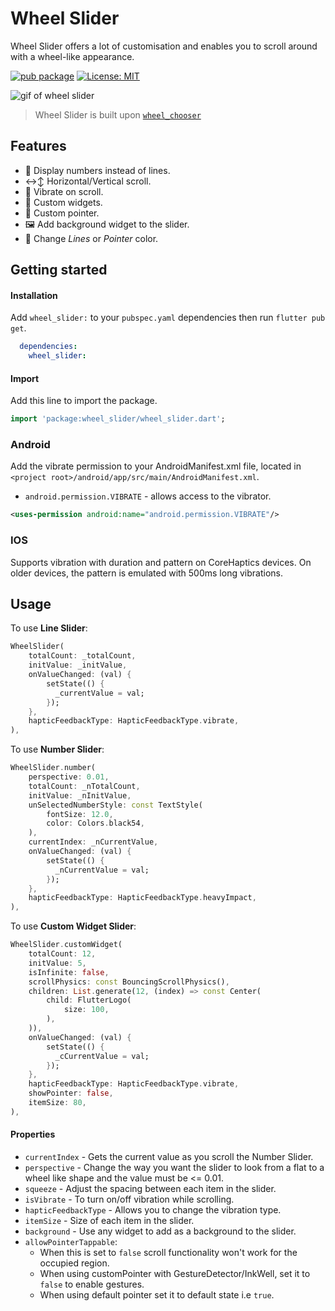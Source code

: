 # Wheel Slider

Wheel Slider offers a lot of customisation and enables you to scroll around with a wheel-like appearance.

[![pub package](https://img.shields.io/pub/v/wheel_slider)](https://pub.dev/packages/wheel_slider) [![License: MIT](https://img.shields.io/badge/License-MIT-green.svg)](https://choosealicense.com/licenses/mit/)

![gif of wheel slider](https://media.giphy.com/media/2NHFjGDJ9AZsQL02SD/giphy.gif)

> Wheel Slider is built upon [`wheel_chooser`](https://pub.dev/packages/wheel_chooser)

## Features

* 🔢 Display numbers instead of lines.
* ↔↕ Horizontal/Vertical scroll.
* 📳 Vibrate on scroll.
* 🔧 Custom widgets.
* 🔧 Custom pointer.
* 🖼️ Add background widget to the slider.
* 🎨 Change _Lines_ or _Pointer_ color.

## Getting started

#### Installation

Add `wheel_slider:` to your `pubspec.yaml` dependencies then run `flutter pub get`.

```yaml
  dependencies:
    wheel_slider:
```
#### Import
Add this line to import the package.

```dart 
import 'package:wheel_slider/wheel_slider.dart';
```

### Android

Add the vibrate permission to your AndroidManifest.xml file, located in `<project root>/android/app/src/main/AndroidManifest.xml`.

* `android.permission.VIBRATE` - allows access to the vibrator.

```xml
<uses-permission android:name="android.permission.VIBRATE"/>
```

### IOS

Supports vibration with duration and pattern on CoreHaptics devices. On older devices, the pattern is emulated with 500ms long vibrations.

## Usage

To use __Line Slider__:

```dart
WheelSlider(
    totalCount: _totalCount,
    initValue: _initValue,
    onValueChanged: (val) {
        setState(() {
          _currentValue = val;
        });
    },
    hapticFeedbackType: HapticFeedbackType.vibrate,
),
```

To use __Number Slider__:

```dart
WheelSlider.number(
    perspective: 0.01,
    totalCount: _nTotalCount,
    initValue: _nInitValue,
    unSelectedNumberStyle: const TextStyle(
        fontSize: 12.0,
        color: Colors.black54,
    ),
    currentIndex: _nCurrentValue,
    onValueChanged: (val) {
        setState(() {
          _nCurrentValue = val;
        });
    },
    hapticFeedbackType: HapticFeedbackType.heavyImpact,
),
```

To use __Custom Widget Slider__:

```dart
WheelSlider.customWidget(
    totalCount: 12,
    initValue: 5,
    isInfinite: false,
    scrollPhysics: const BouncingScrollPhysics(),
    children: List.generate(12, (index) => const Center(
        child: FlutterLogo(
            size: 100,
        ),
    )),
    onValueChanged: (val) {
        setState(() {
          _cCurrentValue = val;
        });
    },
    hapticFeedbackType: HapticFeedbackType.vibrate,
    showPointer: false,
    itemSize: 80,
),
```

#### Properties

* `currentIndex` - Gets the current value as you scroll the Number Slider.
* `perspective` - Change the way you want the slider to look from a flat to a wheel like shape and the value must be <= 0.01.
* `squeeze` - Adjust the spacing between each item in the slider.
* `isVibrate` - To turn on/off vibration while scrolling.
* `hapticFeedbackType` - Allows you to change the vibration type.
* `itemSize` - Size of each item in the slider.
* `background` - Use any widget to add as a background to the slider.
* `allowPointerTappable`:
  * When this is set to `false` scroll functionality won't work for the occupied region.
  * When using customPointer with GestureDetector/InkWell, set it to `false` to enable gestures.
  * When using default pointer set it to default state i.e `true`.